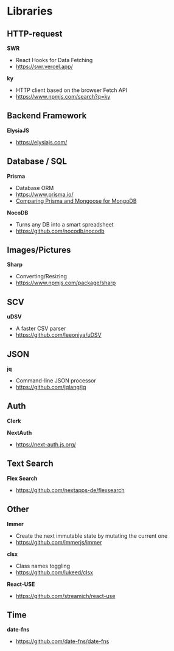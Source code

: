# Libraries

## HTTP-request
**SWR**
- React Hooks for Data Fetching
- https://swr.vercel.app/

**ky**
- HTTP client based on the browser Fetch API
- https://www.npmjs.com/search?q=ky



## Backend Framework
**ElysiaJS**
- https://elysiajs.com/



## Database / SQL
**Prisma**
- Database ORM
- https://www.prisma.io/
- [Comparing Prisma and Mongoose for MongoDB](https://levelup.gitconnected.com/comparing-prisma-and-mongoose-for-mongodb-a-comprehensive-analysis-531c656fc118)

**NocoDB**
- Turns any DB into a smart spreadsheet
- https://github.com/nocodb/nocodb



## Images/Pictures
**Sharp**
- Converting/Resizing
- https://www.npmjs.com/package/sharp



## SCV
**uDSV**
- A faster CSV parser
- https://github.com/leeoniya/uDSV



## JSON
**jq**
- Command-line JSON processor
- https://github.com/jqlang/jq



## Auth
**Clerk**

**NextAuth**
- https://next-auth.js.org/



## Text Search
**Flex Search**
- https://github.com/nextapps-de/flexsearch



## Other
**Immer**
- Create the next immutable state by mutating the current one
- https://github.com/immerjs/immer

**clsx**
- Class names toggling
- https://github.com/lukeed/clsx

**React-USE**
- https://github.com/streamich/react-use


## Time
**date-fns**
- https://github.com/date-fns/date-fns
